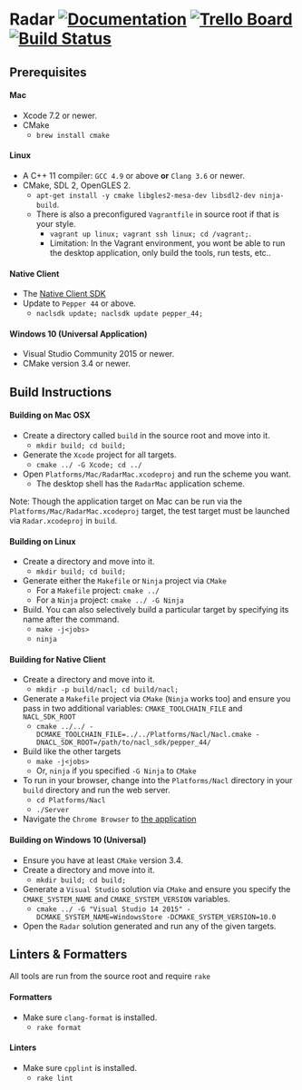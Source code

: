 Radar [![Documentation](https://img.shields.io/badge/documentation-latest-green.svg)](http://radar.run) [![Trello Board](https://img.shields.io/badge/trello-board-green.svg)](https://trello.com/b/9BYQ00JW/radar) [![Build Status](http://radar.run:8000/api/badges/chinmaygarde/radar/status.svg)](http://radar.run:8000/chinmaygarde/radar)
=================

Prerequisites
-------------
#### Mac
* Xcode 7.2 or newer.
* CMake
  * `brew install cmake`

#### Linux
* A C++ 11 compiler: `GCC 4.9` or above **or** `Clang 3.6` or newer.
* CMake, SDL 2, OpenGLES 2.
  * `apt-get install -y cmake libgles2-mesa-dev libsdl2-dev ninja-build`.
  * There is also a preconfigured `Vagrantfile` in source root if that is your style.
    * `vagrant up linux; vagrant ssh linux; cd /vagrant;`.
    * Limitation: In the Vagrant environment, you wont be able to run the desktop application, only build the tools, run tests, etc..

#### Native Client
* The [Native Client SDK](https://developer.chrome.com/native-client/sdk/download)
* Update to `Pepper 44` or above.
  * `naclsdk update; naclsdk update pepper_44;`

#### Windows 10 (Universal Application)
* Visual Studio Community 2015 or newer.
* CMake version 3.4 or newer.


Build Instructions
------------------

#### Building on Mac OSX
* Create a directory called `build` in the source root and move into it.
  * `mkdir build; cd build;`
* Generate the `Xcode` project for all targets.
  * `cmake ../ -G Xcode; cd ../`
* Open `Platforms/Mac/RadarMac.xcodeproj` and run the scheme you want.
  * The desktop shell has the `RadarMac` application scheme.

Note: Though the application target on Mac can be run via the `Platforms/Mac/RadarMac.xcodeproj` target, the test target must be launched via `Radar.xcodeproj` in `build`.

#### Building on Linux
* Create a directory and move into it.
  * `mkdir build; cd build;`
* Generate either the `Makefile` or `Ninja` project via `CMake`
  * For a `Makefile` project: `cmake ../`
  * For a `Ninja` project: `cmake ../ -G Ninja`
* Build. You can also selectively build a particular target by specifying its name after the command.
  * `make -j<jobs>`
  * `ninja`

#### Building for Native Client
* Create a directory and move into it.
  * `mkdir -p build/nacl; cd build/nacl;`
* Generate a `Makefile` project via `CMake` (`Ninja` works too) and ensure you pass in two additional variables: `CMAKE_TOOLCHAIN_FILE` and `NACL_SDK_ROOT`
  * `cmake ../../ -DCMAKE_TOOLCHAIN_FILE=../../Platforms/Nacl/Nacl.cmake -DNACL_SDK_ROOT=/path/to/nacl_sdk/pepper_44/`
* Build like the other targets
  * `make -j<jobs>`
  * Or, `ninja` if you specified `-G Ninja` to `CMake`
* To run in your browser, change into the `Platforms/Nacl` directory in your `build` directory and run the web server.
  * `cd Platforms/Nacl`
  * `./Server`
* Navigate the `Chrome Browser` to [the application](http://localhost:8000/Radar.html)

#### Building on Windows 10 (Universal)
* Ensure you have at least `CMake` version 3.4.
* Create a directory and move into it.
  * `mkdir build; cd build;`
* Generate a `Visual Studio` solution via `CMake` and ensure you specify the `CMAKE_SYSTEM_NAME` and `CMAKE_SYSTEM_VERSION` variables.
  * `cmake ../ -G "Visual Studio 14 2015" -DCMAKE_SYSTEM_NAME=WindowsStore -DCMAKE_SYSTEM_VERSION=10.0`
* Open the `Radar` solution generated and run any of the given targets.

Linters & Formatters
--------------------

All tools are run from the source root and require `rake`

#### Formatters
* Make sure `clang-format` is installed.
  * `rake format`

#### Linters
* Make sure `cpplint` is installed.
  * `rake lint`
